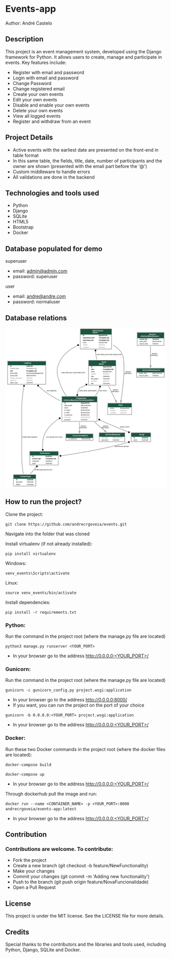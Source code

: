 # Events-app
Author: André Castelo

## Description
This project is an event management system, developed using the Django framework for Python. It allows users to create, manage and participate in events. Key features include:
- Register with email and password
- Login with email and password
- Change Password
- Change registered email
- Create your own events
- Edit your own events
- Disable and enable your own events
- Delete your own events
- View all logged events
- Register and withdraw from an event

## Project Details
- Active events with the earliest date are presented on the front-end in table format
- In this same table, the fields, title, date, number of participants and the owner are shown (presented with the email part before the '@')
- Custom middleware to handle errors
- All validations are done in the backend

## Technologies and tools used
- Python
- Django
- SQLite
- HTML5
- Bootstrap
- Docker

## Database populated for demo
superuser
- email: admin@admin.com
- password: superuser

user
- email: andre@andre.com
- password: normaluser

## Database relations
![Database relations](https://raw.githubusercontent.com/andrecrgoveia/events/master/db_relations.png)

## How to run the project?
Clone the project:
```shell
git clone https://github.com/andrecrgoveia/events.git
```

Navigate into the folder that was cloned

Install virtualenv (if not already installed):
```shell
pip install virtualenv
```

Windows:
```shell
venv_events\Scripts\activate
```

Linux:
```shell
source venv_events/bin/activate
```

Install dependencies:
```shell
pip install -r requirements.txt
```

### Python:
Run the command in the project root (where the manage.py file are located)
```shell
python3 manage.py runserver <YOUR_PORT>
```
- In your browser go to the address http://0.0.0.0:<YOUR_PORT>/

### Gunicorn:
Run the command in the project root (where the manage.py file are located)
```shell
gunicorn -c gunicorn_config.py project.wsgi:application
```
- In your browser go to the address http://0.0.0.0:8000/
- If you want, you can run the project on the port of your choice
```shell
gunicorn -b 0.0.0.0:<YOUR_PORT> project.wsgi:application
```
- In your browser go to the address http://0.0.0.0:<YOUR_PORT>/

### Docker:
Run these two Docker commands in the project root (where the docker files are located):
```shell
docker-compose build
```
```shell
docker-compose up
```
- In your browser go to the address http://0.0.0.0:<YOUR_PORT>/

Through dockerhub pull the image and run:
```shell
docker run --name <CONTAINER_NAME> -p <YOUR_PORT>:8000 andrecrgoveia/events-app:latest
```
- In your browser go to the address http://0.0.0.0:<YOUR_PORT>/

## Contribution

### Contributions are welcome. To contribute:
- Fork the project
- Create a new branch (git checkout -b feature/NewFunctionality)
- Make your changes
- Commit your changes (git commit -m 'Adding new functionality')
- Push to the branch (git push origin feature/NovaFuncionalidade)
- Open a Pull Request

## License
This project is under the MIT license. See the LICENSE file for more details.

## Credits
Special thanks to the contributors and the libraries and tools used, including Python, Django, SQLite and Docker.
